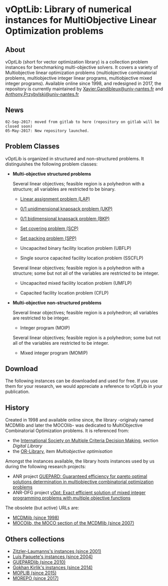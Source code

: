 # vOptLib: Library of numerical instances for MultiObjective Linear Optimization problems
	
## About 
vOptLib (short for vector optimization library) is a collection problem instances for benchmarking multi-objective solvers.
It covers a variety of Multiobjective linear optimization problems (multiobjective combinatorial problems, multiobjective integer linear programs, multiobjective mixed integer programs).
Available online since 1998, and redesigned in 2017, the repository is currently maintained by Xavier.Gandibleux@univ-nantes.fr and Anthony.Przybylski@univ-nantes.fr

## News
	02-Sep-2017: moved from gitlab to here (repository on gitlab will be closed soon)
	05-May-2017: New repository launched.
 

## Problem Classes
vOptLib is organized in structured and non-structured problems.
It distinguishes the following problem classes:

+ **Multi-objective structured problems**

    Several linear objectives; feasible region is a polyhedron with a structure; all variables are restricted to be binary.

    - [Linear assignment problem (LAP)](LAP/readme.md) 

    - [0/1 unidimensional knapsack problem (UKP)](UKP/readme.md)     

    - [0/1 bidimensional knapsack problem (BKP)](BKP/readme.md)  
    
    - [Set covering problem (SCP)](SCP/readme.md)    
    
    - [Set packing problem (SPP)](SPP/readme.md)    
    
    - Uncapacited binary facility location problem (UBFLP) 
    
    - Single source capacited facility location problem (SSCFLP)
    
    Several linear objectives; feasible region is a polyhedron with a structure; some but not all of the variables are restricted to be integer.        

    - Uncapacited mixed facility location problem (UMFLP) 
    
    - Capacited facility location problem (CFLP)  


+ **Multi-objective non-structured problems**

    Several linear objectives; feasible region is a polyhedron; all variables are restricted to be integer.
    
    - Integer program (MOIP) 
    
    Several linear objectives; feasible region is a polyhedron; some but not all of the variables are restricted to be integer.

    - Mixed integer program (MOMIP)
    

## Download
The following instances can be downloaded and used for free. 
If you use them for your research, we would appreciate a reference to vOptLib in your publication. 


## History
Created in 1998 and available online since, the library -originaly named MCDMlib and later the MOCOlib- was dedicated to MultiObjective Combinatorial Optimization problems. 
It is referenced from: 
+ the [International Society on Multiple Criteria Decision Making](http://www.mcdmsociety.org/), section *Digital Library*
+ the [OR-Library](http://people.brunel.ac.uk/~mastjjb/jeb/info.html), item *Multiobjective optimisation*

Amongst the instances available, the library hosts instances used by us during the following research projects:
+ ANR project [GUEPARD: Guaranteed efficiency for pareto optimal solutions determination in multiobjective combinatorial optimization problems](http://guepard.lip6.fr/)
+ ANR-DFG project [vOpt: Exact efficient solution of mixed integer programming problems with multiple objective functions](https://vopt-anr-dfg.univ-nantes.fr/)

The obsolete (but active) URLs are:
+ [MCDMlib (since 1998)](http://web.archive.org/web/20061205225020/http://www.univ-valenciennes.fr:80/ROAD/MCDM/)
+ [MOCOlib, the MOCO section of the MCDMlib (since 2007)](http://xgandibleux.free.fr/MOCOlib/index.html)

## Others collections
- [Zitzler-Laumanns's instances (since 2001)](http://www.tik.ee.ethz.ch/sop/download/supplementary/testProblemSuite/)
- [Luís Paquete's instances (since 2004)](https://apps.uc.pt/mypage/faculty/uc26679/en/software#BD)
- [GUEPARDlib (since 2010)](http://guepard.lip6.fr/Main/GuepardLib)
- [Gokhan Kirlik's instances (since 2014)](http://home.ku.edu.tr/~moolibrary/)
- [MOPLIB (since 2015)](http://moplib.zib.de/)
- [MOREPO (since 2017)](https://github.com/MCDMSociety/MOrepo)
